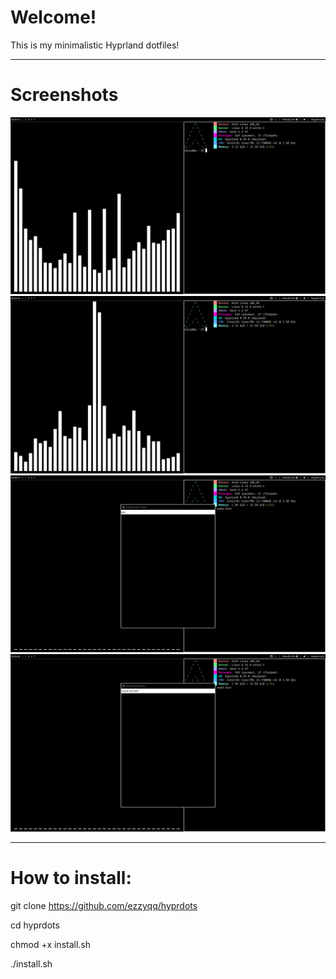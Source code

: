 # Welcome!
This is my minimalistic Hyprland dotfiles!

---

# Screenshots
![Desktop 1](screenshots/1.png)
![Desktop 2](screenshots/2.png)
![Notifications](screenshots/3.png)
![Clipboard](screenshots/4.png)

---

# How to install:
git clone https://github.com/ezzyqq/hyprdots

cd hyprdots

chmod +x install.sh

./install.sh
